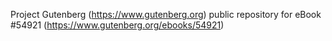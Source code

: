 Project Gutenberg (https://www.gutenberg.org) public repository for eBook #54921 (https://www.gutenberg.org/ebooks/54921)
